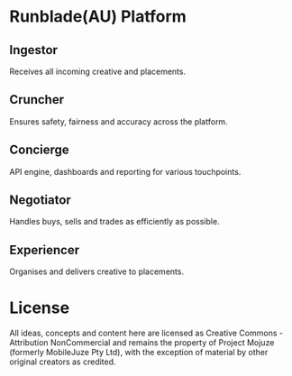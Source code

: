 # Runblade(AU) Platform

## Ingestor

Receives all incoming creative and placements.

## Cruncher

Ensures safety, fairness and accuracy across the platform.

## Concierge

API engine, dashboards and reporting for various touchpoints.

## Negotiator

Handles buys, sells and trades as efficiently as possible.

## Experiencer

Organises and delivers creative to placements.

# License

All ideas, concepts and content here are licensed as Creative Commons - Attribution NonCommercial and remains the property of Project Mojuze (formerly MobileJuze Pty Ltd), with the exception of material by other original creators as credited.